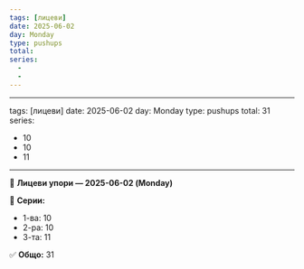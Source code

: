 ```yaml
---
tags: [лицеви]
date: 2025-06-02
day: Monday
type: pushups
total:
series:
  - 
  - 
---
```

---
tags: [лицеви]
date: 2025-06-02
day: Monday
type: pushups
total: 31
series:
  - 10
  - 10
  - 11
---

💪 **Лицеви упори — 2025-06-02 (Monday)**

🧮 **Серии:**
- 1-ва: 10
- 2-ра: 10
- 3-та: 11

✅ **Общо:** 31

